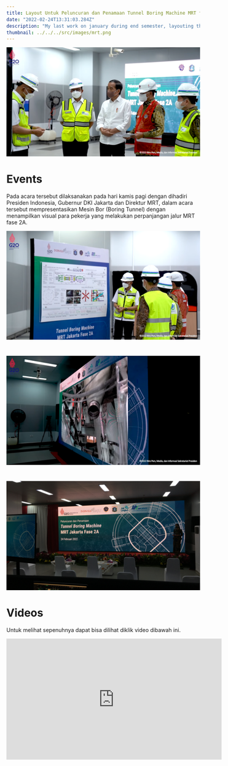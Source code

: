 ```yaml
---
title: Layout Untuk Peluncuran dan Penamaan Tunnel Boring Machine MRT fase 2A
date: "2022-02-24T13:31:03.284Z"
description: "My last work on january during end semester, layouting the banner for MRT opening ceremony Tunnel Boring machine, represented by the Indonesian presiden Jokowi and Jakarta Governer Anies."
thumbnail: ../../../src/images/mrt.png
---
```


![Penamaan dam Peluncuran Boring Tunnel](./MRT3.png)
<h1 class="text-white text-2xl font-semibold mt-10 mb-4">Events</h1>

<p class="text-white mt-4 mb-8 border-l-4 pl-6 border-green-500">
   Pada acara tersebut dilaksanakan pada hari kamis pagi dengan dihadiri Presiden Indonesia, Gubernur DKI Jakarta dan Direktur MRT, dalam acara tersebut mempresentasikan Mesin Bor (Boring Tunnel) dengan menampilkan visual para pekerja yang melakukan perpanjangan jalur MRT fase 2A.
</p>

![Penamaan dam Peluncuran Boring Tunnel](./MRT.png)
<h1 class="mt-8 mb-4"></h1>

![Layout Banner Acara LED](./MRT2.png)
<h1 class="mt-8 mb-4"></h1>

![Layout Banner Acara LED](./MRT4.png)
<h1 class="text-white text-2xl font-semibold mt-8 mb-4 tracking-wide">Videos</h1>

<p class="text-white italic mt-4 mb-8 border-l-4 pl-6 border-green-500 ">
Untuk melihat sepenuhnya dapat bisa dilihat diklik video dibawah ini.</p>

<iframe width="560" height="315" src="https://www.youtube.com/embed/eZoWsSYWcA0" title="YouTube video player" frameborder="0" allow="accelerometer; clipboard-write; encrypted-media; gyroscope; picture-in-picture" allowfullscreen></iframe>